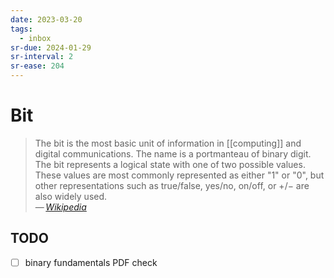 ```yaml
---
date: 2023-03-20
tags:
  - inbox
sr-due: 2024-01-29
sr-interval: 2
sr-ease: 204
---
```

# Bit

> The bit is the most basic unit of information in [[computing]] and
> digital communications. The name is a portmanteau of binary digit. The bit
> represents a logical state with one of two possible values. These values are
> most commonly represented as either "1" or "0", but other representations such
> as true/false, yes/no, on/off, or +/− are also widely used.\
> — <cite>[Wikipedia](https://en.wikipedia.org/wiki/Bit)</cite>

## TODO

- [ ] binary fundamentals PDF check
